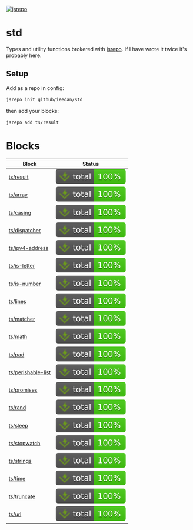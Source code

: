 <!-- can't merge if it's not passing -->

[![jsrepo](https://jsrepo.dev/badges/build/passing.svg)](https://jsrepo.dev)

# std

Types and utility functions brokered with [jsrepo](https://jsrepo.dev). If I have wrote it twice it's probably here.

## Setup

Add as a repo in config:

```bash
jsrepo init github/ieedan/std
```

then add your blocks:

```bash
jsrepo add ts/result
```

# Blocks

| Block                                                                                          | Status                                                                                           |
| ---------------------------------------------------------------------------------------------- | ------------------------------------------------------------------------------------------------ |
| [ts/result](https://ieedan.github.io/std/classes/result.Result.html)                           | ![Tests](https://raw.githubusercontent.com/ieedan/std/refs/heads/main/badges/coverage-total.svg) |
| [ts/array](https://ieedan.github.io/std/modules/array.html)                                    | ![Tests](https://raw.githubusercontent.com/ieedan/std/refs/heads/main/badges/coverage-total.svg) |
| [ts/casing](https://ieedan.github.io/std/modules/casing.html)                                  | ![Tests](https://raw.githubusercontent.com/ieedan/std/refs/heads/main/badges/coverage-total.svg) |
| [ts/dispatcher](https://ieedan.github.io/std/classes/dispatcher.Dispatcher.html)               | ![Tests](https://raw.githubusercontent.com/ieedan/std/refs/heads/main/badges/coverage-total.svg) |
| [ts/ipv4-address](https://ieedan.github.io/std/modules/ipv4-address.html)                      | ![Tests](https://raw.githubusercontent.com/ieedan/std/refs/heads/main/badges/coverage-total.svg) |
| [ts/is-letter](https://ieedan.github.io/std/functions/is-letter.isLetter.html)                 | ![Tests](https://raw.githubusercontent.com/ieedan/std/refs/heads/main/badges/coverage-total.svg) |
| [ts/is-number](https://ieedan.github.io/std/functions/is-number.isNumber.html)                 | ![Tests](https://raw.githubusercontent.com/ieedan/std/refs/heads/main/badges/coverage-total.svg) |
| [ts/lines](https://ieedan.github.io/std/modules/lines.html)                                    | ![Tests](https://raw.githubusercontent.com/ieedan/std/refs/heads/main/badges/coverage-total.svg) |
| [ts/matcher](https://ieedan.github.io/std/modules/matcher.Matcher.html)                        | ![Tests](https://raw.githubusercontent.com/ieedan/std/refs/heads/main/badges/coverage-total.svg) |
| [ts/math](https://ieedan.github.io/std/modules/math.html)                                      | ![Tests](https://raw.githubusercontent.com/ieedan/std/refs/heads/main/badges/coverage-total.svg) |
| [ts/pad](https://ieedan.github.io/std/functions/pad.leftPad.html)                              | ![Tests](https://raw.githubusercontent.com/ieedan/std/refs/heads/main/badges/coverage-total.svg) |
| [ts/perishable-list](https://ieedan.github.io/std/classes/perishable-list.PerishableList.html) | ![Tests](https://raw.githubusercontent.com/ieedan/std/refs/heads/main/badges/coverage-total.svg) |
| [ts/promises](https://ieedan.github.io/std/modules/promises.html)                              | ![Tests](https://raw.githubusercontent.com/ieedan/std/refs/heads/main/badges/coverage-total.svg) |
| [ts/rand](https://ieedan.github.io/std/functions/rand.rand.html)                               | ![Tests](https://raw.githubusercontent.com/ieedan/std/refs/heads/main/badges/coverage-total.svg) |
| [ts/sleep](https://ieedan.github.io/std/functions/sleep.sleep.html)                            | ![Tests](https://raw.githubusercontent.com/ieedan/std/refs/heads/main/badges/coverage-total.svg) |
| [ts/stopwatch](https://ieedan.github.io/std/classes/stopwatch.StopWatch.html)                  | ![Tests](https://raw.githubusercontent.com/ieedan/std/refs/heads/main/badges/coverage-total.svg) |
| [ts/strings](https://ieedan.github.io/std/modules/strings.html)                                | ![Tests](https://raw.githubusercontent.com/ieedan/std/refs/heads/main/badges/coverage-total.svg) |
| [ts/time](https://ieedan.github.io/std/functions/time.formatDuration.html)                     | ![Tests](https://raw.githubusercontent.com/ieedan/std/refs/heads/main/badges/coverage-total.svg) |
| [ts/truncate](https://ieedan.github.io/std/functions/truncate.truncate.html)                   | ![Tests](https://raw.githubusercontent.com/ieedan/std/refs/heads/main/badges/coverage-total.svg) |
| [ts/url](https://ieedan.github.io/std/functions/url.join.html)                                 | ![Tests](https://raw.githubusercontent.com/ieedan/std/refs/heads/main/badges/coverage-total.svg) |

